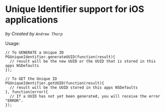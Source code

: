 # Unique Identifier support for iOS applications

_by Created by `Andrew Thorp`_

Usage:

    // To GENERATE a Unique ID
    PGUniqueIdentifier.generateUUID(function(result){
      // result will be the new UUID or the UUID that is stored in this apps NSDefaults
    });

    // To GET the Unique ID
    PGUniqueIdentifier.getUUID(function(result){
      // result will be the UUID stored in this apps NSDefaults
    }, function(error){
      // If a UUID has not yet been generated, you will receive the error "ERROR".
    });